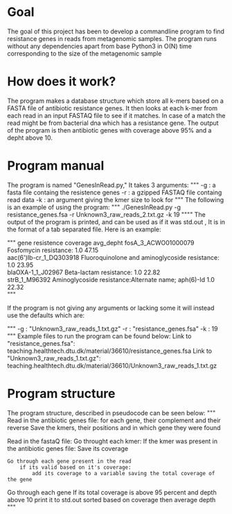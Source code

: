 # Goal
The goal of this project has been to develop a commandline program to find resistance genes in reads from metagenomic samples.
The program runs without any dependencies apart from base Python3 in O(N) time corresponding to the size of the metagenomic sample

# How does it work?
The program makes a database structure which store all k-mers based on a FASTA file of antibiotic resistance genes.
It then looks at each k-mer from each read in an input FASTAQ file to see if it matches.
In case of a match the read might be from bacterial dna which has a resistance gene.
The output of the program is then antibiotic genes with coverage above 95% and a depht above 10.

# Program manual
The program is named "GenesInRead.py," It takes 3 arguments:
"""
-g : a fasta file containg the resistence genes
-r : a gzipped FASTAQ file containg read data
-k : an argument giving the kmer size to look for
"""
The following is an example of using the program:
"""
./GenesInRead.py -g resistance_genes.fsa -r Unknown3_raw_reads_2.txt.gz -k 19
""""
The output of the program is printed, and can be used as if it was std.out ,
It is in the format of a tab separated file. Here is an example:

"""
    gene    resistence      coverage        avg_depht
fosA_3_ACWO01000079     Fosfomycin resistance:  1.0     47.15     
aac(6')Ib-cr_1_DQ303918 Fluoroquinolone and aminoglycoside resistance:  1.0   23.95     
blaOXA-1_1_J02967       Beta-lactam resistance: 1.0     22.82   
strB_1_M96392   Aminoglycoside resistance:Alternate name; aph(6)-Id     1.0     22.32     
"""

If the program is not giving any arguments or lacking some it will instead use the defaults which are:

"""
-g : "Unknown3_raw_reads_1.txt.gz" 
-r : "resistance_genes.fsa" 
-k : 19
"""
Example files to run the program can be found below:
Link to "resistance_genes.fsa":
teaching.healthtech.dtu.dk/material/36610/resistance_genes.fsa
Link to "Unknown3_raw_reads_1.txt.gz":
teaching.healthtech.dtu.dk/material/36610/Unknown3_raw_reads_1.txt.gz

# Program structure
The program structure, described in pseudocode can be seen below:
"""
Read in the antibiotic genes file:
    for each gene, their complement and their reverse
        Save the kmers, their positions and in which gene they were found

Read in the fastaQ file:
    Go throught each kmer:
        If the kmer was present in the antibiotic genes file:
            Save its coverage
    
    Go through each gene present in the read
        if its valid based on it's coverage:
            add its coverage to a variable saving the total coverage of the gene

Go through each gene
    If its total coverage is above 95 percent and depth above 10
        print it to std.out sorted based on coverage then average depth
"""
